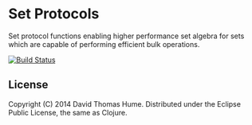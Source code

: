 # Set Protocols

Set protocol functions enabling higher performance set algebra for sets which
are capable of performing efficient bulk operations.

[![Build Status](https://travis-ci.org/dthume/data.set.svg?branch=master)](https://travis-ci.org/dthume/data.set)

## License

Copyright (C) 2014 David Thomas Hume.
Distributed under the Eclipse Public License, the same as Clojure.